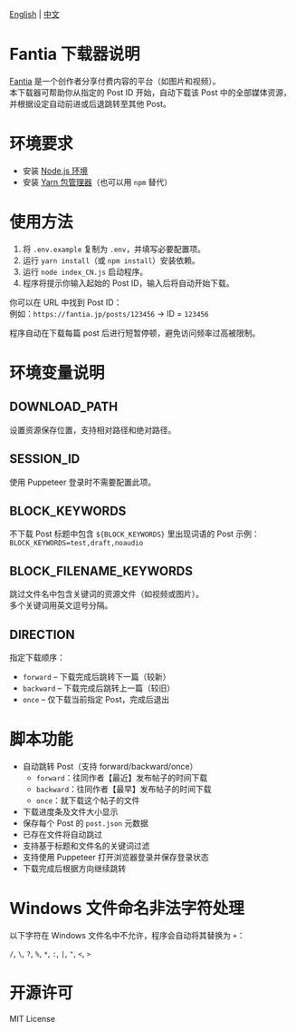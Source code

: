 [English](README.md) | [中文](README.zh.md)

# Fantia 下载器说明

[Fantia](https://fantia.jp) 是一个创作者分享付费内容的平台（如图片和视频）。  
本下载器可帮助你从指定的 Post ID 开始，自动下载该 Post 中的全部媒体资源，并根据设定自动前进或后退跳转至其他 Post。

# 环境要求

- 安装 [Node.js 环境](https://nodejs.org)
- 安装 [Yarn 包管理器](https://classic.yarnpkg.com/en/docs/install/)（也可以用 `npm` 替代）

# 使用方法

1. 将 `.env.example` 复制为 `.env`，并填写必要配置项。
2. 运行 `yarn install`（或 `npm install`）安装依赖。
3. 运行 `node index_CN.js` 启动程序。
4. 程序将提示你输入起始的 Post ID，输入后将自动开始下载。

你可以在 URL 中找到 Post ID：  
例如：`https://fantia.jp/posts/123456` → ID = `123456`

程序自动在下载每篇 post 后进行短暂停顿，避免访问频率过高被限制。

# 环境变量说明

## DOWNLOAD_PATH

设置资源保存位置，支持相对路径和绝对路径。  

## SESSION_ID

使用 Puppeteer 登录时不需要配置此项。

## BLOCK_KEYWORDS

不下载 Post 标题中包含 `${BLOCK_KEYWORDS}` 里出现词语的 Post
示例：  
`BLOCK_KEYWORDS=test,draft,noaudio`

## BLOCK_FILENAME_KEYWORDS

跳过文件名中包含关键词的资源文件（如视频或图片）。  
多个关键词用英文逗号分隔。  

## DIRECTION

指定下载顺序：

- `forward` – 下载完成后跳转下一篇（较新）
- `backward` – 下载完成后跳转上一篇（较旧）
- `once` – 仅下载当前指定 Post，完成后退出

# 脚本功能

- 自动跳转 Post（支持 forward/backward/once）
  - `forward`：往同作者【最近】发布帖子的时间下载
  - `backward`：往同作者【最早】发布帖子的时间下载
  - `once`：就下载这个帖子的文件
- 下载进度条及文件大小显示
- 保存每个 Post 的 `post.json` 元数据
- 已存在文件将自动跳过
- 支持基于标题和文件名的关键词过滤
- 支持使用 Puppeteer 打开浏览器登录并保存登录状态
- 下载完成后根据方向继续跳转

# Windows 文件命名非法字符处理

以下字符在 Windows 文件名中不允许，程序会自动将其替换为 `+`：

`/`, `\`, `?`, `%`, `*`, `:`, `|`, `"`, `<`, `>`

# 开源许可

MIT License
